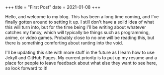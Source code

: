 +++
title = "First Post"
date = 2021-01-08
+++

Hello, and welcome to my blog. This has been a long time coming, and I've finally gotten around to setting it up. I still don't have a solid idea of what this will turn into, but for the time being I'll be writing about whatever catches my fancy, which will typically be things such as programming, anime, or video games. Probably close to no one will be reading this, but there is something comforting about ranting into the void.

I'll be updating this site with more stuff in the future as I learn how to use Jekyll and GitHub Pages. My current priority is to put up my resume and a place for people to leave feedback about what else they want to see here, so look forward to it!
